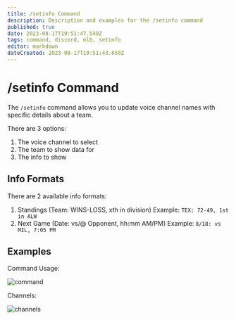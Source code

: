 ```yaml
---
title: /setinfo Command
description: Description and examples for the /setinfo command
published: true
date: 2023-08-17T19:51:47.549Z
tags: command, discord, mlb, setinfo
editor: markdown
dateCreated: 2023-08-17T19:51:43.650Z
---
```


# /setinfo Command

The `/setinfo` command allows you to update voice channel names with specific details about a team.

There are 3 options:

1) The voice channel to select
2) The team to show data for
2) The info to show

## Info Formats

There are 2 available info formats:

1) Standings (Team: WINS-LOSS, xth in division)
	Example: `TEX: 72-49, 1st in ALW`
2) Next Game (Date: vs/@ Opponent, hh:mm AM/PM)
	Example: `8/18: vs MIL, 7:05 PM`
  
## Examples

Command Usage:

![command](https://cdn.chew.pro/imgs/C843Gg4T.png)

Channels:

![channels](https://cdn.chew.pro/imgs/BMLIF7OP.png)